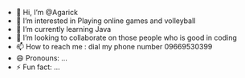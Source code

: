 - 👋 Hi, I’m @Agarick
- 👀 I’m interested in Playing online games and volleyball
- 🌱 I’m currently learning Java
- 💞️ I’m looking to collaborate on those people who is good in coding 
- 📫 How to reach me : dial my phone number 09669530399
- 😄 Pronouns: ...
- ⚡ Fun fact: ...

<!---
Agarick/Agarick is a ✨ special ✨ repository because its `README.md` (this file) appears on your GitHub profile.
You can click the Preview link to take a look at your changes.
--->
